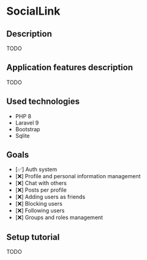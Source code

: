 # SocialLink

## Description

TODO

## Application features description

TODO

## Used technologies

-   PHP 8
-   Laravel 9
-   Bootstrap
-   Sqlite

## Goals

-   [✅] Auth system
-   [❌] Profile and personal information management
-   [❌] Chat with others
-   [❌] Posts per profile
-   [❌] Adding users as friends
-   [❌] Blocking users
-   [❌] Following users
-   [❌] Groups and roles management

## Setup tutorial

TODO
